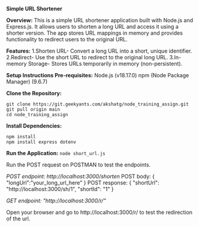 **Simple URL Shortener**

**Overview:**
This is a simple URL shortener application built with Node.js and Express.js. It allows users to shorten a long URL and access it using a shorter version. The app stores URL mappings in memory and provides functionality to redirect users to the original URL.

**Features:**
1.Shorten URL- Convert a long URL into a short, unique identifier.
2.Redirect- Use the short URL to redirect to the original long URL.
3.In-memory Storage- Stores URLs temporarily in memory (non-persistent).

**Setup Instructions
Pre-requisites:**
Node.js (v18.17.0)
npm (Node Package Manager) (9.6.7)

**Clone the Repository:**
```
git clone https://git.geekyants.com/akshatg/node_training_assign.git
git pull origin main
cd node_training_assign
```


**Install Dependencies:**
```
npm install
npm install express dotenv
```


**Run the Application:**
`node short_url.js`

Run the POST request on POSTMAN to test the endpoints.

_POST endpoint: http://localhost:3000/shorten_
POST body: {
    "longUrl":"your_long_url_here"
}
POST response: {
    "shortUrl": "http://localhost:3000/sh/1",
    "shortId": "1"
}

_GET endpoint: "http://localhost:3000/r/<shortId>"_

Open your browser and go to http://localhost:3000/r/<shortId> to test the redirection of the url.